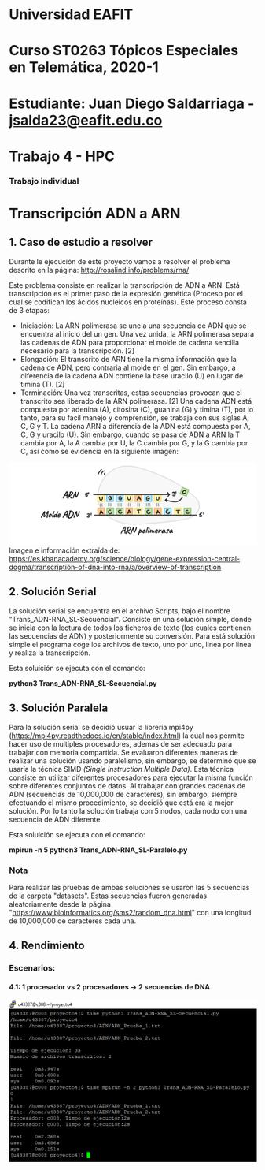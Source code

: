 # Universidad EAFIT
# Curso ST0263 Tópicos Especiales en Telemática, 2020-1
# Estudiante: Juan Diego Saldarriaga - jsalda23@eafit.edu.co
# Trabajo 4 - HPC
### Trabajo individual

# Transcripción ADN a ARN
## 1. Caso de estudio a resolver

Durante le ejecución de este proyecto vamos a resolver el problema descrito en la página: http://rosalind.info/problems/rna/

Este problema consiste en realizar la transcripción de ADN a ARN. Está transcripción es el primer paso de la expresión genética (Proceso por el cual se codifican los ácidos nucleicos en proteínas). Este proceso consta de 3 etapas:
* Iniciación: La ARN polimerasa se une a una secuencia de ADN que se encuentra al inicio del un gen. Una vez unida, la ARN polimerasa separa las cadenas de ADN para proporcionar el molde de cadena sencilla necesario para la transcripción. [2]
* Elongación: El transcrito de ARN tiene la misma información que la cadena de ADN, pero contraria al molde en el gen. Sin embargo, a diferencia de la cadena ADN contiene la base uracilo (U) en lugar de timina (T). [2]
* Terminación: Una vez transcritas, estas secuencias provocan que el transcrito sea liberado de la ARN polimerasa. [2]
Una cadena ADN está compuesta por adenina (A), citosina (C), guanina (G) y timina (T), por lo tanto, para su fácil manejo y comprensión, se trabaja con sus siglas A, C, G y T. La cadena ARN a diferencia de la ADN está compuesta por A, C, G y uracilo (U). Sin embargo, cuando se pasa de ADN a ARN la T cambia por A, la A cambia por U, la C cambia por G, y la G cambia por C, así como se evidencia en la siguiente imagen:

![](Imagenes/ARNpolimerasa.png)
<h20> Imagen e información extraída de: https://es.khanacademy.org/science/biology/gene-expression-central-dogma/transcription-of-dna-into-rna/a/overview-of-transcription </h20>

## 2. Solución Serial
La solución serial se encuentra en el archivo Scripts, bajo el nombre "Trans_ADN-RNA_SL-Secuencial". Consiste en una solución simple, donde se inicia con la lectura de todos los ficheros de texto (los cuales contienen las secuencias de ADN) y posteriormente su conversión. Para está solución simple el programa coge los archivos de texto, uno por uno, linea por linea y realiza la transcripción.

Esta soluición se ejecuta con el comando:

__python3 Trans_ADN-RNA_SL-Secuencial.py__

## 3. Solución Paralela
Para la solución serial se decidió usuar la libreria mpi4py (https://mpi4py.readthedocs.io/en/stable/index.html) la cual nos permite hacer uso de multiples procesadores, ademas de ser adecuado para trabajar con memoria compartida.
Se evaluaron diferentes maneras de realizar una solución usando paralelismo, sin embargo, se determinó que se usaría la técnica SIMD _(Single Instruction Multiple Data)_. Esta técnica consiste en utilizar diferentes procesadores para ejecutar la misma función sobre diferentes conjuntos de datos. Al trabajar con grandes cadenas de ADN (secuencias de 10,000,000 de caracteres), sin embargo, siempre efectuando el mismo procedimiento, se decidió que está era la mejor solución. Por lo tanto la solución trabaja con 5 nodos, cada nodo con una secuencia de ADN diferente.

Esta soluición se ejecuta con el comando:

__mpirun -n 5 python3 Trans_ADN-RNA_SL-Paralelo.py__

### Nota
Para realizar las pruebas de ambas soluciones se usaron las 5 secuencias de la carpeta "datasets". Estas secuencias fueron generadas aleatoriamente desde la página "https://www.bioinformatics.org/sms2/random_dna.html" con una longitud de 10,000,000 de caracteres cada una.

## 4. Rendimiento
### Escenarios:

#### 4.1: 1 procesador vs 2 procesadores -> 2 secuencias de DNA
![](Imagenes/2%20archivos%20-%201pVs2p.PNG)

